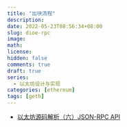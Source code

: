 ```yaml
---
title: "出块流程"
description:
date: 2022-05-23T08:56:34+08:00
slug: dioe-rpc
image:
math:
license:
hidden: false
comments: true
draft: true
series:
  - 以太坊设计与实现
categories: [ethereum]
tags: [geth]
---
```


- [以太坊源码解析（六）JSON-RPC API](https://yaofeiliang.com/%E5%8C%BA%E5%9D%97%E9%93%BE/%E4%BB%A5%E5%A4%AA%E5%9D%8A%E6%BA%90%E7%A0%81%E8%A7%A3%E6%9E%90%EF%BC%88%E5%85%AD%EF%BC%89JSON-RPC-API/#%E4%BB%A5%E5%A4%AA%E5%9D%8A%E6%BA%90%E7%A0%81%E8%A7%A3%E6%9E%90%EF%BC%88%E5%85%AD%EF%BC%89JSON-RPC-API)

